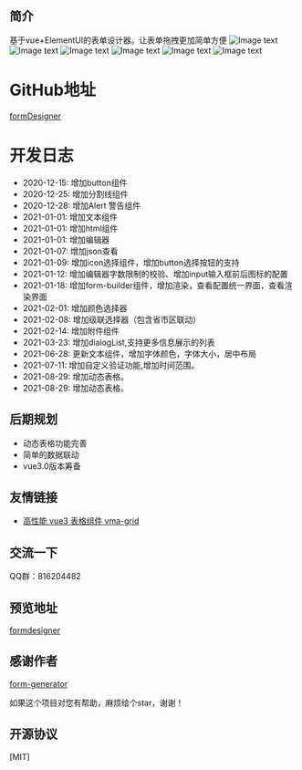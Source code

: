 ## 简介 
基于vue+ElementUI的表单设计器。让表单拖拽更加简单方便
![Image text](https://gitee.com/wurong19870715/formDesigner/raw/master/public/img/designer.png)
![Image text](https://gitee.com/wurong19870715/formDesigner/raw/master/public/img/preview.png)
![Image text](https://gitee.com/wurong19870715/formDesigner/raw/master/public/img/edit-form.png)
![Image text](https://gitee.com/wurong19870715/formDesigner/raw/master/public/img/config-json.png)
![Image text](https://gitee.com/wurong19870715/formDesigner/raw/master/public/img/val-json.png)
![Image text](https://gitee.com/wurong19870715/formDesigner/raw/master/public/img/dialogList.png)

# GitHub地址
[formDesigner](https://github.com/wison-wu/formDesigner)

# 开发日志
- 2020-12-15: 增加button组件
- 2020-12-25: 增加分割线组件
- 2020-12-28: 增加Alert 警告组件
- 2021-01-01: 增加文本组件
- 2021-01-01: 增加html组件
- 2021-01-01: 增加编辑器
- 2021-01-07: 增加json查看
- 2021-01-09: 增加icon选择组件，增加button选择按钮的支持
- 2021-01-12: 增加编辑器字数限制的校验、增加input输入框前后图标的配置
- 2021-01-18: 增加form-builder组件，增加渲染，查看配置统一界面，查看渲染界面
- 2021-02-01: 增加颜色选择器
- 2021-02-08: 增加级联选择器（包含省市区联动）
- 2021-02-14: 增加附件组件
- 2021-03-23: 增加dialogList,支持更多信息展示的列表
- 2021-06-28: 更新文本组件，增加字体颜色，字体大小，居中布局
- 2021-07-11: 增加自定义验证功能,增加时间范围。
- 2021-08-29: 增加动态表格。
- 2021-08-29: 增加动态表格。

## 后期规划
- 动态表格功能完善
- 简单的数据联动
- vue3.0版本筹备


## 友情链接
- [高性能 vue3 表格组件 vma-grid](https://gitee.com/sleiphur/vma-grid)

## 交流一下

QQ群：816204482

## 预览地址
  [formdesigner](http://wurong19870715.gitee.io/formdesigner)
  
## 感谢作者
  [form-generator](https://gitee.com/mrhj/form-generator)

如果这个项目对您有帮助，麻烦给个star，谢谢！

## 开源协议
[MIT]
